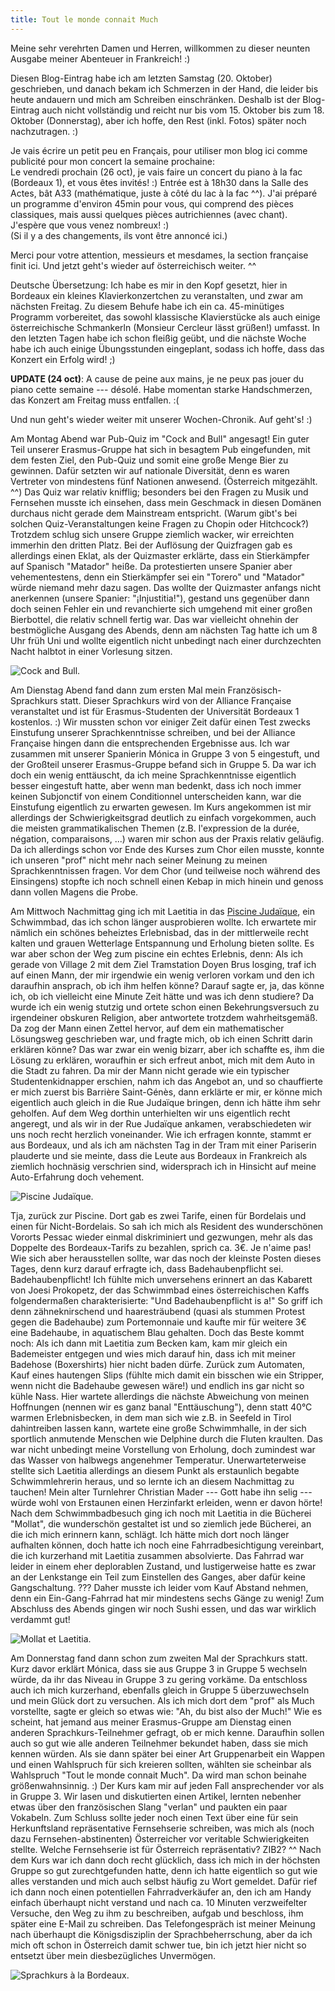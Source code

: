 ```yaml
---
title: Tout le monde connait Much
---
```


Meine sehr verehrten Damen und Herren, willkommen zu dieser neunten Ausgabe meiner Abenteuer in Frankreich! :)

Diesen Blog-Eintrag habe ich am letzten Samstag (20. Oktober) geschrieben, und danach bekam ich Schmerzen in der Hand, die leider bis heute andauern und mich am Schreiben einschränken. Deshalb ist der Blog-Eintrag auch nicht vollständig und reicht nur bis vom 15. Oktober bis zum 18. Oktober (Donnerstag), aber ich hoffe, den Rest (inkl. Fotos) später noch nachzutragen. :)





<del><p>Je vais écrire un petit peu en Français, pour utiliser mon blog ici comme publicité pour mon concert la semaine prochaine:<br>
Le vendredi prochain (26 oct), je vais faire un concert du piano à la fac (Bordeaux 1), et vous êtes invités! :) Entrée est à 18h30 dans la Salle des Actes, bât A33 (mathématique, juste à côté du lac à la fac ^^). J'ai préparé un programme d'environ 45min pour vous, qui comprend des pièces classiques, mais aussi quelques pièces autrichiennes (avec chant). J'espère que vous venez nombreux! :)<br>
(Si il y a des changements, ils vont être annoncé ici.)</p>

<p>Merci pour votre attention, messieurs et mesdames, la section française finit ici. Und jetzt geht's wieder auf österreichisch weiter. ^^</p>

<p>Deutsche Übersetzung: Ich habe es mir in den Kopf gesetzt, hier in Bordeaux ein kleines Klavierkonzertchen zu veranstalten, und zwar am nächsten Freitag. Zu diesem Behufe habe ich ein ca. 45-minütiges Programm vorbereitet, das sowohl klassische Klavierstücke als auch einige österreichische Schmankerln (Monsieur Cercleur lässt grüßen!) umfasst. In den letzten Tagen habe ich schon fleißig geübt, und die nächste Woche habe ich auch einige Übungsstunden eingeplant, sodass ich hoffe, dass das Konzert ein Erfolg wird! ;)</p></del>

**UPDATE (24 oct)**: A cause de peine aux mains, je ne peux pas jouer du piano cette semaine --- désolé. Habe momentan starke Handschmerzen, das Konzert am Freitag muss entfallen. :(

Und nun geht's wieder weiter mit unserer Wochen-Chronik. Auf geht's! :)

Am Montag Abend war Pub-Quiz im "Cock and Bull" angesagt! Ein guter Teil unserer Erasmus-Gruppe hat sich in besagtem Pub eingefunden, mit dem festen Ziel, den Pub-Quiz und somit eine große Menge Bier zu gewinnen. Dafür setzten wir auf nationale Diversität, denn es waren Vertreter von mindestens fünf Nationen anwesend. (Österreich mitgezählt. ^^) Das Quiz war relativ knifflig; besonders bei den Fragen zu Musik und Fernsehen musste ich einsehen, dass mein Geschmack in diesen Domänen durchaus nicht gerade dem Mainstream entspricht. (Warum gibt's bei solchen Quiz-Veranstaltungen keine Fragen zu Chopin oder Hitchcock?) Trotzdem schlug sich unsere Gruppe ziemlich wacker, wir erreichten immerhin den dritten Platz. Bei der Auflösung der Quizfragen gab es allerdings einen Eklat, als der Quizmaster erklärte, dass ein Stierkämpfer auf Spanisch "Matador" heiße. Da protestierten unsere Spanier aber vehementestens, denn ein Stierkämpfer sei ein "Torero" und "Matador" würde niemand mehr dazu sagen. Das wollte der Quizmaster anfangs nicht anerkennen (unsere Spanier: "¡Injustitia!"), gestand uns gegenüber dann doch seinen Fehler ein und revanchierte sich umgehend mit einer großen Bierbottel, die relativ schnell fertig war. Das war vielleicht ohnehin der bestmögliche Ausgang des Abends, denn am nächsten Tag hatte ich um 8 Uhr früh Uni und wollte eigentlich nicht unbedingt nach einer durchzechten Nacht halbtot in einer Vorlesung sitzen.

![Cock and Bull.]($media$/Photo1745.jpg)

Am Dienstag Abend fand dann zum ersten Mal mein Französisch-Sprachkurs statt. Dieser Sprachkurs wird von der Alliance Française veranstaltet und ist für Erasmus-Studenten der Universität Bordeaux 1 kostenlos. :) Wir mussten schon vor einiger Zeit dafür einen Test zwecks Einstufung unserer Sprachkenntnisse schreiben, und bei der Alliance Française hingen dann die entsprechenden Ergebnisse aus. Ich war zusammen mit unserer Spanierin Mónica in Gruppe 3 von 5 eingestuft, und der Großteil unserer Erasmus-Gruppe befand sich in Gruppe 5. Da war ich doch ein wenig enttäuscht, da ich meine Sprachkenntnisse eigentlich besser eingestuft hatte, aber wenn man bedenkt, dass ich noch immer keinen Subjonctif von einem Conditionnel unterscheiden kann, war die Einstufung eigentlich zu erwarten gewesen.
Im Kurs angekommen ist mir allerdings der Schwierigkeitsgrad deutlich zu einfach vorgekommen, auch die meisten grammatikalischen Themen (z.B. l'expression de la durée, négation, comparaisons, ...) waren mir schon aus der Praxis relativ geläufig. Da ich allerdings schon vor Ende des Kurses zum Chor eilen musste, konnte ich unseren "prof" nicht mehr nach seiner Meinung zu meinen Sprachkenntnissen fragen. Vor dem Chor (und teilweise noch während des Einsingens) stopfte ich noch schnell einen Kebap in mich hinein und genoss dann vollen Magens die Probe.

Am Mittwoch Nachmittag ging ich mit Laetitia in das [Piscine Judaïque](http://fr.wikipedia.org/wiki/Piscine_Juda%C3%AFque), ein Schwimmbad, das ich schon länger ausprobieren wollte. Ich erwartete mir nämlich ein schönes beheiztes Erlebnisbad, das in der mittlerweile recht kalten und grauen Wetterlage Entspannung und Erholung bieten sollte. Es war aber schon der Weg zum piscine ein echtes Erlebnis, denn: Als ich gerade von Village 2 mit dem Ziel Tramstation Doyen Brus losging, traf ich auf einen Mann, der mir irgendwie ein wenig verloren vorkam und den ich daraufhin ansprach, ob ich ihm helfen könne? Darauf sagte er, ja, das könne ich, ob ich vielleicht eine Minute Zeit hätte und was ich denn studiere? Da wurde ich ein wenig stutzig und ortete schon einen Bekehrungsversuch zu irgendeiner obskuren Religion, aber antwortete trotzdem wahrheitsgemäß. Da zog der Mann einen Zettel hervor, auf dem ein mathematischer Lösungsweg geschrieben war, und fragte mich, ob ich einen Schritt darin erklären könne? Das war zwar ein wenig bizarr, aber ich schaffte es, ihm die Lösung zu erklären, woraufhin er sich erfreut anbot, mich mit dem Auto in die Stadt zu fahren. Da mir der Mann nicht gerade wie ein typischer Studentenkidnapper erschien, nahm ich das Angebot an, und so chauffierte er mich zuerst bis Barrière Saint-Génès, dann erklärte er mir, er könne mich eigentlich auch gleich in die Rue Judaïque bringen, denn ich hätte ihm sehr geholfen. Auf dem Weg dorthin unterhielten wir uns eigentlich recht angeregt, und als wir in der Rue Judaïque ankamen, verabschiedeten wir uns noch recht herzlich voneinander. Wie ich erfragen konnte, stammt er aus Bordeaux, und als ich am nächsten Tag in der Tram mit einer Pariserin plauderte und sie meinte, dass die Leute aus Bordeaux in Frankreich als ziemlich hochnäsig verschrien sind, widersprach ich in Hinsicht auf meine Auto-Erfahrung doch vehement.

![Piscine Judaïque.]($media$/Photo1749.jpg)

Tja, zurück zur Piscine. Dort gab es zwei Tarife, einen für Bordelais und einen für Nicht-Bordelais. So sah ich mich als Resident des wunderschönen Vororts Pessac wieder einmal diskriminiert und gezwungen, mehr als das Doppelte des Bordeaux-Tarifs zu bezahlen, sprich ca. 3€. Je n'aime pas! Wie sich aber herausstellen sollte, war das noch der kleinste Posten dieses Tages, denn kurz darauf erfragte ich, dass Badehaubenpflicht sei. Badehaubenpflicht! Ich fühlte mich unversehens erinnert an das Kabarett von Joesi Prokopetz, der das Schwimmbad eines österreichischen Kaffs folgendermaßen charakterisierte: "Und Badehaubenpflicht is a!" So griff ich denn zähneknirschend und haaresträubend (quasi als stummen Protest gegen die Badehaube) zum Portemonnaie und kaufte mir für weitere 3€ eine Badehaube, in aquatischem Blau gehalten. Doch das Beste kommt noch: Als ich dann mit Laetitia zum Becken kam, kam mir gleich ein Bademeister entgegen und wies mich darauf hin, dass ich mit meiner Badehose (Boxershirts) hier nicht baden dürfe. Zurück zum Automaten, Kauf eines hautengen Slips (fühlte mich damit ein bisschen wie ein Stripper, wenn nicht die Badehaube gewesen wäre!) und endlich ins gar nicht so kühle Nass. Hier wartete allerdings die nächste Abweichung von meinen Hoffnungen (nennen wir es ganz banal "Enttäuschung"), denn statt 40°C warmen Erlebnisbecken, in dem man sich wie z.B. in Seefeld in Tirol dahintreiben lassen kann, wartete eine große Schwimmhalle, in der sich sportlich anmutende Menschen wie Delphine durch die Fluten kraulten. Das war nicht unbedingt meine Vorstellung von Erholung, doch zumindest war das Wasser von halbwegs angenehmer Temperatur.
Unerwarteterweise stellte sich Laetitia allerdings an diesem Punkt als erstaunlich begabte Schwimmlehrerin heraus, und so lernte ich an diesem Nachmittag zu tauchen! Mein alter Turnlehrer Christian Mader --- Gott habe ihn selig --- würde wohl von Erstaunen einen Herzinfarkt erleiden, wenn er davon hörte!
Nach dem Schwimmbadbesuch ging ich noch mit Laetitia in die Bücherei "Mollat", die wunderschön gestaltet ist und so ziemlich jede Bücherei, an die ich mich erinnern kann, schlägt. Ich hätte mich dort noch länger aufhalten können, doch hatte ich noch eine Fahrradbesichtigung vereinbart, die ich kurzerhand mit Laetitia zusammen absolvierte. Das Fahrrad war leider in einem eher deplorablen Zustand, und lustigerweise hatte es zwar an der Lenkstange ein Teil zum Einstellen des Ganges, aber dafür keine Gangschaltung. ??? Daher musste ich leider vom Kauf Abstand nehmen, denn ein Ein-Gang-Fahrrad hat mir mindestens sechs Gänge zu wenig!
Zum Abschluss des Abends gingen wir noch Sushi essen, und das war wirklich verdammt gut!

![Mollat et Laetitia.]($media$/Photo1751.jpg)

Am Donnerstag fand dann schon zum zweiten Mal der Sprachkurs statt. Kurz davor erklärt Mónica, dass sie aus Gruppe 3 in Gruppe 5 wechseln würde, da ihr das Niveau in Gruppe 3 zu gering vorkäme. Da entschloss auch ich mich kurzerhand, ebenfalls gleich in Gruppe 5 überzuwechseln und mein Glück dort zu versuchen. Als ich mich dort dem "prof" als Much vorstellte, sagte er gleich so etwas wie: "Ah, du bist also der Much!" Wie es scheint, hat jemand aus meiner Erasmus-Gruppe am Dienstag einen anderen Sprachkurs-Teilnehmer gefragt, ob er mich kenne. Daraufhin sollen auch so gut wie alle anderen Teilnehmer bekundet haben, dass sie mich kennen würden. Als sie dann später bei einer Art Gruppenarbeit ein Wappen und einen Wahlspruch für sich kreieren sollten, wählten sie scheinbar als Wahlspruch "Tout le monde connait Much". Da wird man schon beinahe größenwahnsinnig. :)
Der Kurs kam mir auf jeden Fall ansprechender vor als in Gruppe 3. Wir lasen und diskutierten einen Artikel, lernten nebenher etwas über den französischen Slang "verlan" und paukten ein paar Vokabeln. Zum Schluss sollte jeder noch einen Text über eine für sein Herkunftsland repräsentative Fernsehserie schreiben, was mich als (noch dazu Fernsehen-abstinenten) Österreicher vor veritable Schwierigkeiten stellte. Welche Fernsehserie ist für Österreich repräsentativ? ZIB2? ^^
Nach dem Kurs war ich dann doch recht glücklich, dass ich mich in der höchsten Gruppe so gut zurechtgefunden hatte, denn ich hatte eigentlich so gut wie alles verstanden und mich auch selbst häufig zu Wort gemeldet. Dafür rief ich dann noch einen potentiellen Fahrradverkäufer an, den ich am Handy einfach überhaupt nicht verstand und nach ca. 10 Minuten verzweifelter Versuche, den Weg zu ihm zu beschreiben, aufgab und beschloss, ihm später eine E-Mail zu schreiben. Das Telefongespräch ist meiner Meinung nach überhaupt die Königsdisziplin der Sprachbeherrschung, aber da ich mich oft schon in Österreich damit schwer tue, bin ich jetzt hier nicht so entsetzt über mein diesbezügliches Unvermögen.

![Sprachkurs à la Bordeaux.]($media$/Photo1753.jpg)
